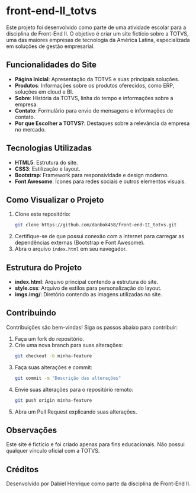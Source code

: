 # front-end-II_totvs

Este projeto foi desenvolvido como parte de uma atividade escolar para a disciplina de Front-End II. O objetivo é criar um site fictício sobre a TOTVS, uma das maiores empresas de tecnologia da América Latina, especializada em soluções de gestão empresarial.

## Funcionalidades do Site

- **Página Inicial**: Apresentação da TOTVS e suas principais soluções.
- **Produtos**: Informações sobre os produtos oferecidos, como ERP, soluções em cloud e BI.
- **Sobre**: História da TOTVS, linha do tempo e informações sobre a empresa.
- **Contato**: Formulário para envio de mensagens e informações de contato.
- **Por que Escolher a TOTVS?**: Destaques sobre a relevância da empresa no mercado.

## Tecnologias Utilizadas

- **HTML5**: Estrutura do site.
- **CSS3**: Estilização e layout.
- **Bootstrap**: Framework para responsividade e design moderno.
- **Font Awesome**: Ícones para redes sociais e outros elementos visuais.

## Como Visualizar o Projeto

1. Clone este repositório:
   ```bash
   git clone https://github.com/danbok458/front-end-II_totvs.git
   ```
2. Certifique-se de que possui conexão com a internet para carregar as dependências externas (Bootstrap e Font Awesome).
3. Abra o arquivo `index.html` em seu navegador.

## Estrutura do Projeto

- **index.html**: Arquivo principal contendo a estrutura do site.
- **style.css**: Arquivo de estilos para personalização do layout.
- **imgs.img/**: Diretório contendo as imagens utilizadas no site.

## Contribuindo

Contribuições são bem-vindas! Siga os passos abaixo para contribuir:

1. Faça um fork do repositório.
2. Crie uma nova branch para suas alterações:
   ```bash
   git checkout -b minha-feature
   ```
3. Faça suas alterações e commit:
   ```bash
   git commit -m "Descrição das alterações"
   ```
4. Envie suas alterações para o repositório remoto:
   ```bash
   git push origin minha-feature
   ```
5. Abra um Pull Request explicando suas alterações.

## Observações

Este site é fictício e foi criado apenas para fins educacionais. Não possui qualquer vínculo oficial com a TOTVS.

## Créditos

Desenvolvido por Dabiel Henrique como parte da disciplina de Front-End II.